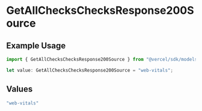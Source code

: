 # GetAllChecksChecksResponse200Source

## Example Usage

```typescript
import { GetAllChecksChecksResponse200Source } from "@vercel/sdk/models/operations";

let value: GetAllChecksChecksResponse200Source = "web-vitals";
```

## Values

```typescript
"web-vitals"
```